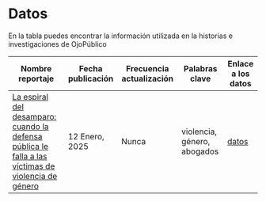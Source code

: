 # Datos
En la tabla puedes encontrar la información utilizada en la historias e investigaciones de OjoPúblico

| Nombre reportaje | Fecha publicación | Frecuencia actualización | Palabras clave | Enlace a los datos |
|--------------------|-------------------|---------------------|----------|------|
| [La espiral del desamparo: cuando la defensa pública le falla a las víctimas de violencia de género](https://ojo-publico.com/5468/la-espiral-del-desamparo-abogados-publicos-y-violencia-genero)| 12 Enero, 2025 | Nunca | violencia, género, abogados | [datos](https://github.com/OjoPublico/data/blob/main/abogados-cem-antecedentes/abogados-cem-antecedentes.csv) |
